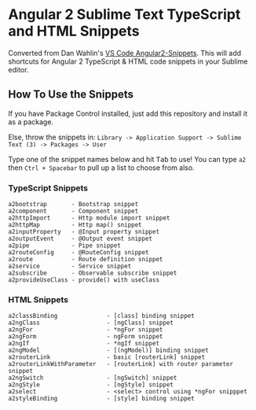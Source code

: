 # Angular 2 Sublime Text TypeScript and HTML Snippets
Converted from Dan Wahlin's [VS Code Angular2-Snippets](https://github.com/DanWahlin/Angular2-Snippets). This will add shortcuts for Angular 2 TypeScript & HTML code snippets in your Sublime editor. 

## How To Use the Snippets
If you have Package Control installed, just add this repository and install it as a package. 

Else, throw the snippets in:
	`Library -> Application Support -> Sublime Text (3) -> Packages -> User`

Type one of the snippet names below and hit <kbd>Tab</kbd> to use! You can type `a2` then `Ctrl + Spacebar` to pull up a list to choose from also.

### TypeScript Snippets

```
a2bootstrap       - Bootstrap snippet
a2component       - Component snippet
a2httpImport      - Http module import snippet
a2httpMap         - Http map() snippet
a2inputProperty   - @Input property snippet
a2outputEvent     - @Output event snippet
a2pipe            - Pipe snippet
a2routeConfig     - @RouteConfig snippet
a2route           - Route definition snippet
a2service         - Service snippet
a2subscribe       - Observable subscribe snippet
a2provideUseClass - provide() with useClass

```

### HTML Snippets

```
a2classBinding              - [class] binding snippet
a2ngClass                   - [ngClass] snippet
a2ngFor                     - *ngFor snippet
a2ngForm                    - ngForm snippet
a2ngIf                      - *ngIf snippet
a2ngModel                   - [(ngModel)] binding snippet
a2routerLink                - basic [routerLink] snippet
a2routerLinkWithParameter   - [routerLink] with router parameter snippet
a2ngSwitch                  - [ngSwitch] snippet
a2ngStyle                   - [ngStyle] snippet
a2select                    - <select> control using *ngFor snipppet
a2styleBinding              - [style] binding snippet

```